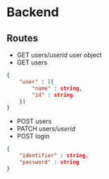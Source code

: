 # Backend
## Routes
- GET users/*userid*
user object
- GET users

```json
{
    "user" : [{
        "name" : string,
        "id" : string
    }]
}
```
- POST users
- PATCH users/*userid*
- POST login
```json
{
    "identifier" : string,
    "password" : string
}
```
